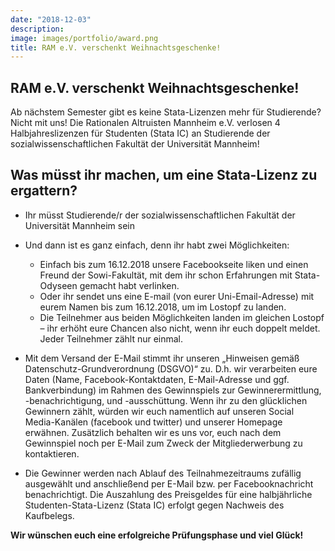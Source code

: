 ```yaml
---
date: "2018-12-03"
description: 
image: images/portfolio/award.png
title: RAM e.V. verschenkt Weihnachtsgeschenke!
---
```


## RAM e.V. verschenkt Weihnachtsgeschenke!

Ab nächstem Semester gibt es keine Stata-Lizenzen mehr für Studierende? Nicht mit uns! Die Rationalen Altruisten Mannheim e.V. verlosen 4 Halbjahreslizenzen für Studenten (Stata IC) an Studierende der sozialwissenschaftlichen Fakultät der Universität Mannheim!

## Was müsst ihr machen, um eine Stata-Lizenz zu ergattern?

- Ihr müsst Studierende/r der sozialwissenschaftlichen Fakultät der Universität Mannheim sein
- Und dann ist es ganz einfach, denn ihr habt zwei Möglichkeiten:
   
   - Einfach bis zum 16.12.2018 unsere Facebookseite liken und einen Freund der Sowi-Fakultät, mit dem ihr schon Erfahrungen mit Stata-Odyseen gemacht habt verlinken.
   - Oder ihr sendet uns eine E-mail (von eurer Uni-Email-Adresse) mit eurem Namen bis zum 16.12.2018, um im Lostopf zu landen.
   - Die Teilnehmer aus beiden Möglichkeiten landen im gleichen Lostopf – ihr erhöht eure Chancen also nicht, wenn ihr euch doppelt meldet. Jeder Teilnehmer zählt nur einmal.
   
- Mit dem Versand der E-Mail stimmt ihr unseren „Hinweisen gemäß Datenschutz-Grundverordnung (DSGVO)“ zu. D.h. wir verarbeiten eure Daten (Name, Facebook-Kontaktdaten, E-Mail-Adresse und ggf. Bankverbindung) im Rahmen des Gewinnspiels zur Gewinnerermittlung, -benachrichtigung, und -ausschüttung. Wenn ihr zu den glücklichen Gewinnern zählt, würden wir euch namentlich auf unseren Social Media-Kanälen (facebook und twitter) und unserer Homepage erwähnen. Zusätzlich behalten wir es uns vor, euch nach dem Gewinnspiel noch per E-Mail zum Zweck der Mitgliederwerbung zu kontaktieren.
- Die Gewinner werden nach Ablauf des Teilnahmezeitraums zufällig ausgewählt und anschließend per E-Mail bzw. per Facebooknachricht benachrichtigt. Die Auszahlung des Preisgeldes für eine halbjährliche Studenten-Stata-Lizenz (Stata IC) erfolgt gegen Nachweis des Kaufbelegs.

**Wir wünschen euch eine erfolgreiche Prüfungsphase und viel Glück!**

